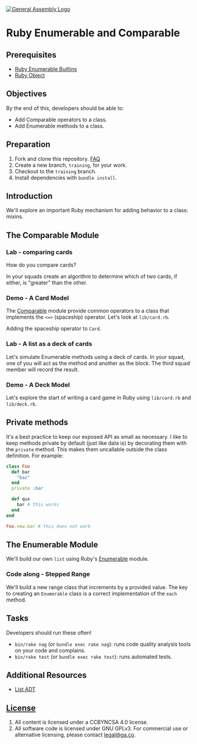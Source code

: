 [![General Assembly Logo](https://camo.githubusercontent.com/1a91b05b8f4d44b5bbfb83abac2b0996d8e26c92/687474703a2f2f692e696d6775722e636f6d2f6b6538555354712e706e67)](https://generalassemb.ly/education/web-development-immersive)

# Ruby Enumerable and Comparable

## Prerequisites

-   [Ruby Enumerable
    Builtins](https://git.generalassemb.ly/ga-wdi-boston/ruby-enumerable-builtins)
-   [Ruby Object](https://git.generalassemb.ly/ga-wdi-boston/ruby-object)

## Objectives

By the end of this, developers should be able to:

-   Add Comparable operators to a class.
-   Add Enumerable methods to a class.

## Preparation

1.  Fork and clone this repository.
 [FAQ](https://git.generalassemb.ly/ga-wdi-boston/meta/wiki/ForkAndClone)
1.  Create a new branch, `training`, for your work.
1.  Checkout to the `training` branch.
1.  Install dependencies with `bundle install`.

## Introduction

We'll explore an important Ruby mechanism for adding behavior to a class:
mixins.

## The Comparable Module

### Lab - comparing cards

How do you compare cards?

In your squads create an algorithm to determine which of two cards, if either,
is "greater" than the other.

### Demo - A Card Model

The [Comparable](http://ruby-doc.org/core-2.4.1/Comparable.html) module provide
common operators to a class that implements the `<=>` (spaceship) operator.
Let's look at `lib/card.rb`.

Adding the spaceship operator to `Card`.

### Lab - A list as a deck of cards

Let's simulate Enumerable methods using a deck of cards.  In your squad, one of
you will act as the method and another as the block. The third squad member
will record the result.

### Demo - A Deck Model

Let's explore the start of writing a card game in Ruby using `lib/card.rb` and
`lib/deck.rb`.

## Private methods
It's a best practice to keep our exposed API as small as necessary. I like to
keep methods private by default (just like data is) by decorating them with
the `private` method. This makes them uncallable outside the class definition.
For example:

```ruby
class Foo
  def bar
    "baz"
  end
  private :bar

  def qux
    bar # this works
  end
end

Foo.new.bar # this does not work
```

## The Enumerable Module

We'll build our own `list` using Ruby's
[Enumerable](http://ruby-doc.org/core-2.4.1/Enumerable.html) module.

### Code along - Stepped Range

We'll build a new range class that increments by a provided value. The key to
creating an `Enumerable` class is a correct implementation of the `each`
method.

## Tasks

Developers should run these often!

-   `bin/rake nag`  (or `bundle exec rake nag`): runs code quality analysis
    tools on your code and complains.
-   `bin/rake test` (or `bundle exec rake test`): runs automated tests.

## Additional Resources

-   [List ADT](https://en.wikipedia.org/wiki/List_%28abstract_data_type%29)

## [License](LICENSE)

1.  All content is licensed under a CC­BY­NC­SA 4.0 license.
1.  All software code is licensed under GNU GPLv3. For commercial use or
    alternative licensing, please contact legal@ga.co.
